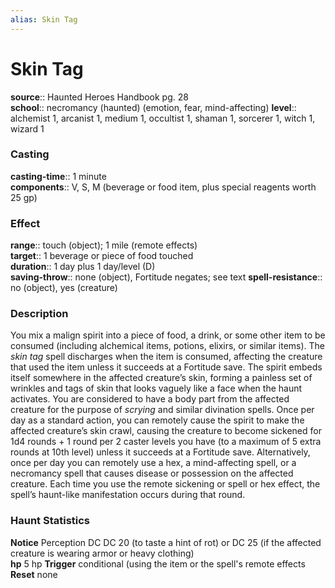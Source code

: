 ```yaml
---
alias: Skin Tag
---
```


# Skin Tag 

**source**:: Haunted Heroes Handbook pg. 28  
**school**:: necromancy (haunted) (emotion, fear, mind-affecting)
**level**:: alchemist 1, arcanist 1, medium 1, occultist 1, shaman 1, sorcerer 1, witch 1, wizard 1

### Casting 

**casting-time**:: 1 minute  
**components**:: V, S, M (beverage or food item, plus special reagents worth 25 gp)

### Effect 

**range**:: touch (object); 1 mile (remote effects)  
**target**:: 1 beverage or piece of food touched  
**duration**:: 1 day plus 1 day/level (D)  
**saving-throw**:: none (object), Fortitude negates; see text
**spell-resistance**:: no (object), yes (creature)

### Description 

You mix a malign spirit into a piece of food, a drink, or some other item to be consumed (including alchemical items, potions, elixirs, or similar items). The *skin tag* spell discharges when the item is consumed, affecting the creature that used the item unless it succeeds at a Fortitude save. The spirit embeds itself somewhere in the affected creature’s skin, forming a painless set of wrinkles and tags of skin that looks vaguely like a face when the haunt activates. You are considered to have a body part from the affected creature for the purpose of *scrying* and similar divination spells. Once per day as a standard action, you can remotely cause the spirit to make the affected creature’s skin crawl, causing the creature to become sickened for 1d4 rounds + 1 round per 2 caster levels you have (to a maximum of 5 extra rounds at 10th level) unless it succeeds at a Fortitude save. Alternatively, once per day you can remotely use a hex, a mind-affecting spell, or a necromancy spell that causes disease or possession on the affected creature. Each time you use the remote sickening or spell or hex effect, the spell’s haunt-like manifestation occurs during that round.  
  

### Haunt Statistics 

**Notice** Perception DC DC 20 (to taste a hint of rot) or DC 25 (if the affected creature is wearing armor or heavy clothing)  
**hp** 5 hp
**Trigger** conditional (using the item or the spell's remote effects
**Reset** none
